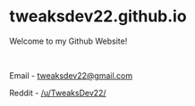 # tweaksdev22.github.io
Welcome to my Github Website!

&nbsp;

Email - tweaksdev22@gmail.com

Reddit - [/u/TweaksDev22/](https://www.reddit.com/r/TweaksDev22/)


